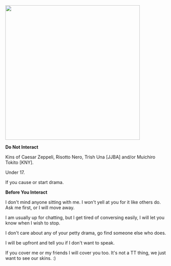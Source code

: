 <img src="https://media.tenor.com/vtxZgZGhRk0AAAAd/demon-slayer-tokito.gif" width="420" >

**Do Not Interact**

Kins of Caesar Zeppeli, Risotto Nero, Trish Una [JJBA] and/or Muichiro Tokito [KNY]. 

Under 17.

If you cause or start drama.

**Before You Interact**

I don't mind anyone sitting with me. I won't yell at you for it like others do. Ask me first, or I will move away.

I am usually up for chatting, but I get tired of conversing easily, I will let you know when I wish to stop.

I don't care about any of your petty drama, go find someone else who does.

I will be upfront and tell you if I don't want to speak.

If you cover me or my friends I will cover you too. It's not a TT thing, we just want to see our skins. :)
